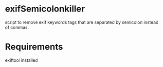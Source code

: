 # exifSemicolonkiller
script to remove exif keywords tags that are separated by semicolon instead of commas.

# Requirements
exiftool installed
